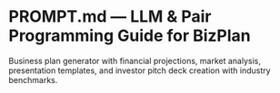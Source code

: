 # PROMPT.md — LLM & Pair Programming Guide for BizPlan

Business plan generator with financial projections, market analysis, presentation templates, and investor pitch deck creation with industry benchmarks.

